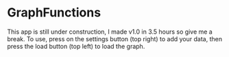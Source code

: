 # GraphFunctions
This app is still under construction, I made v1.0 in 3.5 hours so give me a break. To use, press on the settings button (top right) to add your data,
then press the load button (top left) to load the graph. 
